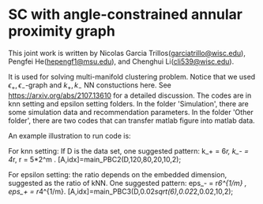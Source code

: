 # SC with angle-constrained annular proximity graph

This joint work is written by Nicolas Garcia Trillos(garciatrillo@wisc.edu), Pengfei He(hepengf1@msu.edu), and Chenghui Li(cli539@wisc.edu).

It is used for solving multi-manifold clustering problem. Notice that we used $\epsilon_+,\epsilon_-$-graph and $k_+,k_-$ NN constuctions here. See https://arxiv.org/abs/2107.13610 for a detailed discussion. The codes are in knn setting and epsilon setting folders. In the folder 'Simulation', there are some simulation data and recommendation parameters. In the folder 'Other folder', there are two codes that can transfer matlab figure into matlab data. 

An example illustration to run code is:

For knn setting: If D is the data set, one suggested pattern: k_+ = 6*r, k_- = 4*r, r = 5*2^m . 
[A,idx]=main_PBC2(D,120,80,20,10,2);

For epsilon setting: the ratio depends on the embedded dimension, suggested as the ratio of kNN. One suggested pattern: eps_- = r*6^{1/m} , eps_+ =  r*4^{1/m}.
[A,idx]=main_PBC3(D,0.02*sqrt(6),0.02*2,0.02,10,2);
